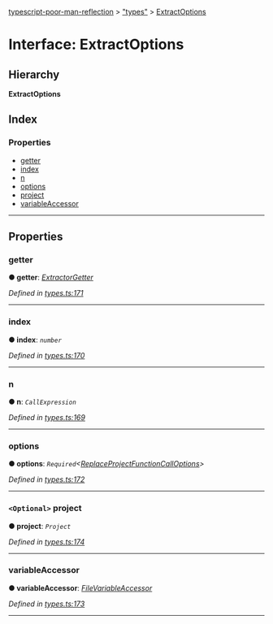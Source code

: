 [typescript-poor-man-reflection](../README.md) > ["types"](../modules/_types_.md) > [ExtractOptions](../interfaces/_types_.extractoptions.md)

# Interface: ExtractOptions

## Hierarchy

**ExtractOptions**

## Index

### Properties

* [getter](_types_.extractoptions.md#getter)
* [index](_types_.extractoptions.md#index)
* [n](_types_.extractoptions.md#n)
* [options](_types_.extractoptions.md#options)
* [project](_types_.extractoptions.md#project)
* [variableAccessor](_types_.extractoptions.md#variableaccessor)

---

## Properties

<a id="getter"></a>

###  getter

**● getter**: *[ExtractorGetter](../modules/_types_.md#extractorgetter)*

*Defined in [types.ts:171](https://github.com/cancerberoSgx/typescript-poor-man-reflection/blob/49486d2/src/types.ts#L171)*

___
<a id="index"></a>

###  index

**● index**: *`number`*

*Defined in [types.ts:170](https://github.com/cancerberoSgx/typescript-poor-man-reflection/blob/49486d2/src/types.ts#L170)*

___
<a id="n"></a>

###  n

**● n**: *`CallExpression`*

*Defined in [types.ts:169](https://github.com/cancerberoSgx/typescript-poor-man-reflection/blob/49486d2/src/types.ts#L169)*

___
<a id="options"></a>

###  options

**● options**: *`Required`<[ReplaceProjectFunctionCallOptions](_types_.replaceprojectfunctioncalloptions.md)>*

*Defined in [types.ts:172](https://github.com/cancerberoSgx/typescript-poor-man-reflection/blob/49486d2/src/types.ts#L172)*

___
<a id="project"></a>

### `<Optional>` project

**● project**: *`Project`*

*Defined in [types.ts:174](https://github.com/cancerberoSgx/typescript-poor-man-reflection/blob/49486d2/src/types.ts#L174)*

___
<a id="variableaccessor"></a>

###  variableAccessor

**● variableAccessor**: *[FileVariableAccessor](../modules/_types_.md#filevariableaccessor)*

*Defined in [types.ts:173](https://github.com/cancerberoSgx/typescript-poor-man-reflection/blob/49486d2/src/types.ts#L173)*

___

